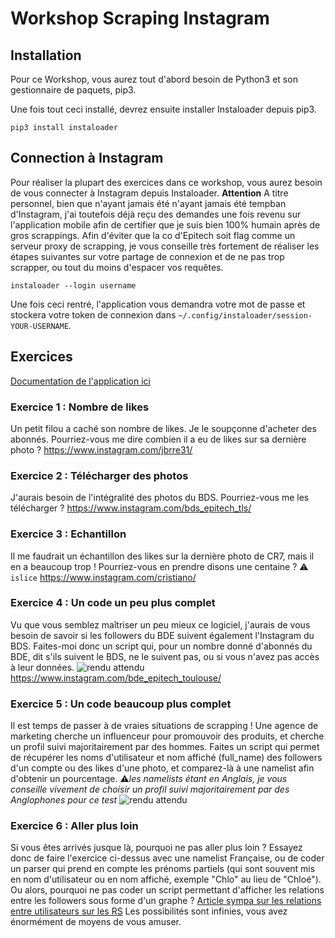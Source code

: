 # Workshop Scraping Instagram
## Installation
Pour ce Workshop, vous aurez tout d'abord besoin de Python3 et son gestionnaire de paquets, pip3.

Une fois tout ceci installé, devrez ensuite installer Instaloader depuis pip3.

    pip3 install instaloader

## Connection à Instagram
Pour réaliser la plupart des exercices dans ce workshop, vous aurez besoin de vous connecter à Instagram depuis Instaloader.
**Attention**
A titre personnel, bien que n'ayant jamais été  n'ayant jamais été tempban d'Instagram, j'ai toutefois déjà reçu des demandes une fois revenu sur l'application mobile afin de certifier que je suis bien 100% humain après de gros scrappings. Afin d'éviter que la co d'Epitech soit flag comme un serveur proxy de scrapping, je vous conseille très fortement de réaliser les étapes suivantes sur votre partage de connexion et de ne pas trop scrapper, ou tout du moins d'espacer vos requêtes.

    instaloader --login username
Une fois ceci rentré, l'application vous demandra votre mot de passe et stockera votre token de connexion dans `~/.config/instaloader/session-YOUR-USERNAME`.

## Exercices
[Documentation de l'application ici](https://instaloader.github.io/)
### Exercice 1 : Nombre de likes
Un petit filou a caché son nombre de likes. Je le soupçonne d'acheter des abonnés. Pourriez-vous me dire combien il a eu de likes sur sa dernière photo ?
https://www.instagram.com/jbrre31/

### Exercice 2 : Télécharger des photos
J'aurais besoin de l'intégralité des photos du BDS. Pourriez-vous me les télécharger ?
https://www.instagram.com/bds_epitech_tls/

### Exercice 3 : Echantillon
Il me faudrait un échantillon des likes sur la dernière photo de CR7, mais il en a beaucoup trop ! Pourriez-vous en prendre disons une centaine ?
⚠️ `islice`
https://www.instagram.com/cristiano/

### Exercice 4 : Un code un peu plus complet
Vu que vous semblez maîtriser un peu mieux ce logiciel, j'aurais de vous besoin de savoir si les followers du BDE suivent également l'Instagram du BDS. Faites-moi donc un script qui, pour un nombre donné d'abonnés du BDE, dit s'ils suivent le BDS, ne le suivent pas, ou si vous n'avez pas accès à leur données.
![rendu attendu](https://i.imgur.com/FXIhTnI.png)
https://www.instagram.com/bde_epitech_toulouse/

### Exercice 5 : Un code beaucoup plus complet
Il est temps de passer à de vraies situations de scrapping ! Une agence de marketing cherche un influenceur pour promouvoir des produits, et cherche un profil suivi majoritairement par des hommes. Faites un script qui permet de récupérer les noms d'utilisateur et nom affiché (full_name) des followers d'un compte ou des likes d'une photo, et comparez-là à une namelist afin d'obtenir un pourcentage.
⚠️*les namelists étant en Anglais, je vous conseille vivement de choisir un profil suivi majoritairement par des Anglophones pour ce test*
![rendu attendu](https://i.imgur.com/fL0Hdt7.png)

### Exercice 6 : Aller plus loin
Si vous êtes arrivés jusque là, pourquoi ne pas aller plus loin ?
Essayez donc de faire l'exercice ci-dessus avec une namelist Française, ou de coder un parser qui prend en compte les prénoms partiels (qui sont souvent mis en nom d'utilisateur ou en nom affiché, exemple "Chlo" au lieu de "Chloé").
Ou alors, pourquoi ne pas coder un script permettant d'afficher les relations entre les followers sous forme d'un graphe ?
[Article sympa sur les relations entre utilisateurs sur les RS](https://www.slate.fr/life/71625/cartographie-des-reseaux-sur-facebook)
Les possibilités sont infinies, vous avez énormément de moyens de vous amuser.
